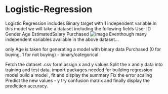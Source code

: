 # Logistic-Regression
Logistic Regression  includes Binary target with 1 independent variable
In this model we will take a dataset including the following fields
User ID	Gender	Age	EstimatedSalary	Purchased
![image](https://user-images.githubusercontent.com/84851784/197347331-ab6154cd-0811-47d6-9b6a-40ca3bd05524.png)
Eventhough many independent variables available in the above dataset...

only Age is taken for generating a model with binary data Purchased (0 for buying, 1 for not buying) - binary/categorical

Fetch the dataset .csv form
assign x and y values
Split the x and y data into training and test data.
import packages needed for building regression model
build a model , fit and display the summary
Fix the error scaling
Predict the new values - y
try confusion matrix and finally display the prediction accuracy.
